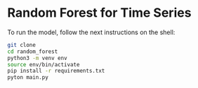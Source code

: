 
# Random Forest for Time Series 

To run the model, follow the next instructions on the shell:

```sh
git clone
cd random_forest
python3 -m venv env
source env/bin/activate
pip install -r requirements.txt 
pyton main.py
```